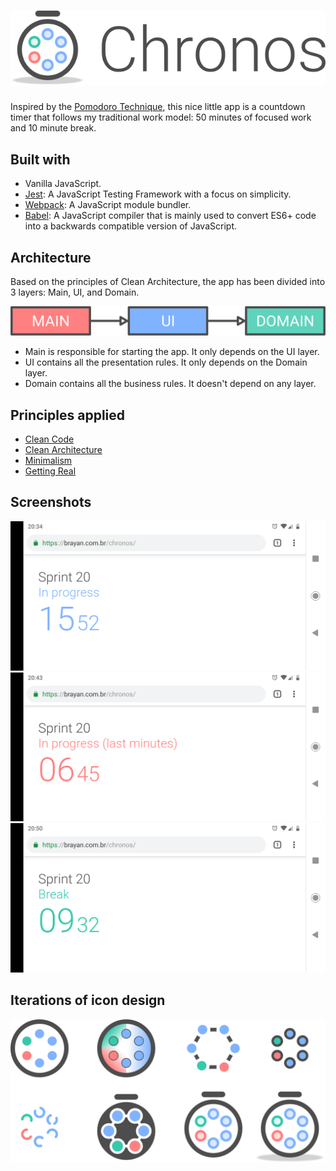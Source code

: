# ![](design/header.svg)
Inspired by the [Pomodoro Technique](https://en.wikipedia.org/wiki/Pomodoro_Technique), this nice little app is a countdown timer that follows my traditional work model: 50 minutes of focused work and 10 minute break.

## Built with
* Vanilla JavaScript.
* [Jest](https://jestjs.io/): A JavaScript Testing Framework with a focus on simplicity.
* [Webpack](https://webpack.js.org/): A JavaScript module bundler.
* [Babel](https://babeljs.io/): A JavaScript compiler that is mainly used to convert ES6+ code into a backwards compatible version of JavaScript.

## Architecture
Based on the principles of Clean Architecture, the app has been divided into 3 layers: Main, UI, and Domain.

![](design/architecture.svg)

* Main is responsible for starting the app. It only depends on the UI layer.
* UI contains all the presentation rules. It only depends on the Domain layer.
* Domain contains all the business rules. It doesn't depend on any layer.

## Principles applied
* [Clean Code](https://www.amazon.com/Clean-Code-Handbook-Software-Craftsmanship/dp/0132350882)
* [Clean Architecture](https://blog.cleancoder.com/uncle-bob/2012/08/13/the-clean-architecture.html)
* [Minimalism](https://visme.co/blog/minimalist-graphic-design/)
* [Getting Real](https://basecamp.com/books/getting-real)

## Screenshots
![](design/screenshots/01.png)
![](design/screenshots/02.png)
![](design/screenshots/03.png)

## Iterations of icon design
![](design/icon-iterations.svg)